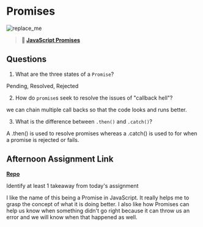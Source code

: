 # Promises

![replace_me](https://codeworks.blob.core.windows.net/public/assets/img/illustrations/placeholder.svg)

> **📖 [JavaScript Promises](https://codeworksacademy.com/fs-student-guide/resources/wk4/02-Promises)**

## Questions

1. What are the three states of a `Promise`?

Pending, Resolved, Rejected

2. How do `promise`s seek to resolve the issues of "callback hell"?

we can chain multiple call backs so that the code looks and runs better.

3. What is the difference between `.then()` and `.catch()`?

A .then() is used to resolve promises whereas a .catch() is used to for when a promise is rejected or fails.

## Afternoon Assignment Link

**[Repo](https://github.com/autumnlay/late-fall21-gregslist-async.git)**

Identify at least 1 takeaway from today's assignment

I like the name of this being a Promise in JavaScript. It really helps me to grasp the concept of what it is doing better. I also like how Promises can help us know when something didn't go right because it can throw us an error and we will know when that happened as well. 